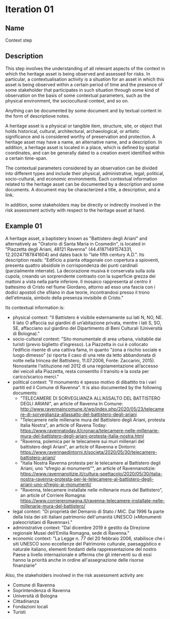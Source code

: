 # Iteration 01

## Name
Context step

## Description
This step involves the understanding of all relevant aspects of the context in which the heritage asset is being observed and assessed for risks. In particular, a contextualisation activity is a situation for an asset in which this asset is being observed within a certain period of time and the presence of some stakeholder that participates in such situation through some kind of observation on the basis of some contextual parameters, such as the physical environment, the sociocultural context, and so on. 

Anything can be documented by some document and by textual content in the form of descriptiove notes.

A heritage asset is a physical or tangible item, structure, site, or object that holds historical, cultural, architectural, archaeological, or artistic significance and is considered worthy of preservation and protection. A heritage asset may have a name, an alternative name, and a description. In addition, a heritage asset is located in a place, which is defined by spatial coordinates, and can be generally dated to a creation event identified within a certain time-span.

The contextual parameters considered by an observation can be divided into different types and include their physical, administrative, legal, political, socio-cultural, and economic environments. Each contextual information related to the heritage asset can be documented by a description and some documents. A document may be characterized a title, a description, and a link.

In addition, some stakeholders may be directly or indirectly involved in the risk assessment activity with respect to the heritage asset at hand.

## Example 01
A heritage asset, a baptistery known as "Battistero degli Ariani" and alternatively as "Oratorio di Santa Maria in Cosmedin", is located in "Piazzetta degli Ariani, 48121 Ravenna" (44.41871491574331, 12.20247187841604) and dates back to "late fifth century A.D.". Its description reads: "Edificio a pianta ottagonale con copertura a spioventi, presenta quattro absidiole in corrispondenza dei punti cardinali (parzialmente interrate). La decorazione musiva è conservata sulla sola cupola, creando un sorprendente contrasto con la superficie grezza dei mattoni a vista nella parte inferiore. Il mosaico rappresenta al centro il battesimo di Cristo nel fiume Giordano, attorno ad esso una fascia con i dodici apostoli che sfilano in due teorie, incontrandosi presso il trono dell'etimasìa, simbolo della presenza invisibile di Cristo." 

Its contextual information is:
* physical context: "Il Battistero è visibile esternamente sui lati N, NO, NE. Il lato O affaccia sui giardini di un’abitazione privata, mentre i lati S, SO, SE, affacciano sul giardino del Dipartimento di Beni Culturali (Università di Bologna)."
* socio-cultural context: "Sito monumentale di area urbana, visitabile dai turisti (previo biglietto d’ingresso). La Piazzetta in cui è collocato l’edificio risente di una cattiva fama, in quanto “zona a rischio sociale e luogo dimesso” (si riporta il caso di una rete da letto abbandonata di notte nella trincea del Battistero, 11.07.2006, Fonte: Zaccarini, 2015). Nonostante l’istituzione nel 2012 di una regolamentazione all’accesso dei veicoli alla Piazzetta, resta consentito il transito e la sosta per carico/scarico merci."
* political context: "Il monumento è spesso motivo di dibattito tra i vari partiti ed il Comune di Ravenna". It is also documented by the following documents:
    - "TELECAMERE DI SORVEGLIANZA ALL’ASSALTO DEL BATTISTERO DEGLI ARIANI", an article of Ravenna In Comune: http://www.ravennaincomune.it/wp/index.php/2020/05/23/telecamere-di-sorveglianza-allassalto-del-battistero-degli-ariani
    - "Telecamere nelle millenarie mura del Battistero degli Ariani, protesta Italia Nostra", an article of Ravena Today: https://www.ravennatoday.it/cronaca/telecamere-nelle-millenarie-mura-del-battistero-degli-ariani-protesta-italia-nostra.html
    - "Ravenna, polemica per le telecamere sui muri millenari del battistero degli Ariani", an article of Ravenna e Dintorni: https://www.ravennaedintorni.it/societa/2020/05/30/telecamere-battistero-ariani/   
    - "Italia Nostra Ravenna protesta per le telecamere al Battistero degli Ariani, uno “sfregio ai monumenti”", an article of Ravennanotizie: https://www.ravennanotizie.it/cultura-spettacolo/2020/05/30/italia-nostra-ravenna-protesta-per-le-telecamere-al-battistero-degli-ariani-uno-sfregio-ai-monumenti/
    - "Ravenna, telecamere installate nelle millenarie mura del Battistero", an article of Corriere Romagna: https://www.corriereromagna.it/ravenna-telecamere-installate-nelle-millenarie-mura-del-battistero/
* legal context: "Di proprietà del Demanio di Stato / MiC. Dal 1996 fa parte della lista dei siti italiani patrimonio dell'umanità UNESCO («Monumenti paleocristiani di Ravenna»)."
* administrative context: "Dal dicembre 2019 è gestito da Direzione regionale Musei dell’Emilia Romagna, sede di Ravenna."
* economic context: "La Legge n. 77 del 20 febbraio 2006, stabilisce che i siti UNESCO sono eccellenze del Patrimonio culturale, paesaggistico e naturale italiano, elementi fondanti della rappresentazione del nostro Paese a livello internazionale e afferma che gli interventi su di essi hanno la priorità anche in ordine all'assegnazione delle risorse finanziarie"

Also, the stakeholders involved in the risk assessment activity are:
* Comune di Ravenna
* Soprintendenza di Ravenna
* Università di Bologna
* Cittadinanza
* Fondazioni locali
* Turisti